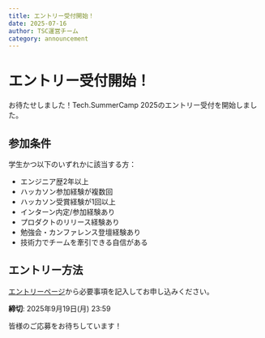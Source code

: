 ```yaml
---
title: エントリー受付開始！
date: 2025-07-16
author: TSC運営チーム
category: announcement
---
```


# エントリー受付開始！

お待たせしました！Tech.SummerCamp 2025のエントリー受付を開始しました。

## 参加条件

学生かつ以下のいずれかに該当する方：

- エンジニア歴2年以上
- ハッカソン参加経験が複数回
- ハッカソン受賞経験が1回以上
- インターン内定/参加経験あり
- プロダクトのリリース経験あり
- 勉強会・カンファレンス登壇経験あり
- 技術力でチームを牽引できる自信がある

## エントリー方法

[エントリーページ](https://nxtend.connpass.com/event/356366/)から必要事項を記入してお申し込みください。

**締切**: 2025年9月19日(月) 23:59

皆様のご応募をお待ちしています！